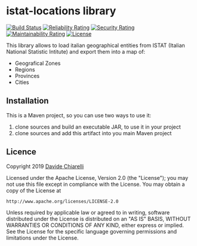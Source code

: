 # istat-locations library

[![Build Status](https://travis-ci.org/dachiarelli89/istat-locations.svg?branch=master)](https://travis-ci.org/dachiarelli89/istat-locations)
[![Reliability Rating](https://sonarcloud.io/api/project_badges/measure?project=dachiarelli89_istat-locations&metric=reliability_rating)](https://sonarcloud.io/dashboard?id=dachiarelli89_istat-locations)
[![Security Rating](https://sonarcloud.io/api/project_badges/measure?project=dachiarelli89_istat-locations&metric=security_rating)](https://sonarcloud.io/dashboard?id=dachiarelli89_istat-locations)
[![Maintainability Rating](https://sonarcloud.io/api/project_badges/measure?project=dachiarelli89_istat-locations&metric=sqale_rating)](https://sonarcloud.io/dashboard?id=dachiarelli89_istat-locations)
[![License](https://img.shields.io/badge/License-Apache%202.0-blue.svg)](https://opensource.org/licenses/Apache-2.0)


This library allows to load italian geographical entities from ISTAT (Italian National Statistic Intitute) and export them into a map of:
- Geografical Zones
- Regions
- Provinces
- Cities

## Installation

This is a Maven project, so you can use two ways to use it:
1) clone sources and build an executable JAR, to use it in your project
2) clone sources and add this artifact into you main Maven project

## Licence 

Copyright 2019 [Davide Chiarelli](https://github.com/dachiarelli89)

Licensed under the Apache License, Version 2.0 (the "License");
you may not use this file except in compliance with the License.
You may obtain a copy of the License at

    http://www.apache.org/licenses/LICENSE-2.0

Unless required by applicable law or agreed to in writing, software
distributed under the License is distributed on an "AS IS" BASIS,
WITHOUT WARRANTIES OR CONDITIONS OF ANY KIND, either express or implied.
See the License for the specific language governing permissions and
limitations under the License.
